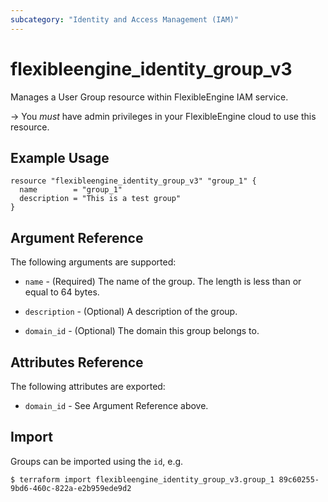 ```yaml
---
subcategory: "Identity and Access Management (IAM)"
---
```


# flexibleengine_identity_group_v3

Manages a User Group resource within FlexibleEngine IAM service.

-> You *must* have admin privileges in your FlexibleEngine cloud to use this resource.

## Example Usage

```hcl
resource "flexibleengine_identity_group_v3" "group_1" {
  name        = "group_1"
  description = "This is a test group"
}
```

## Argument Reference

The following arguments are supported:

* `name` - (Required) The name of the group. The length is less than or equal to 64 bytes.

* `description` - (Optional) A description of the group.

* `domain_id` - (Optional) The domain this group belongs to.

## Attributes Reference

The following attributes are exported:

* `domain_id` - See Argument Reference above.

## Import

Groups can be imported using the `id`, e.g.

```
$ terraform import flexibleengine_identity_group_v3.group_1 89c60255-9bd6-460c-822a-e2b959ede9d2
```
